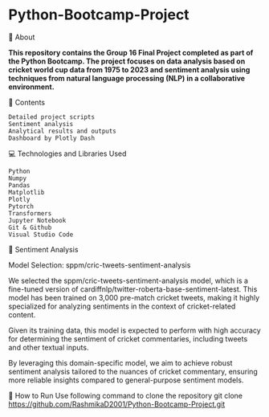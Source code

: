 # Python-Bootcamp-Project

   📖 About

**This repository contains the Group 16 Final Project completed as part of the Python Bootcamp. The project focuses on data analysis based on cricket world cup data from 1975 to 2023 and sentiment analysis using techniques from natural language processing (NLP) in a collaborative environment.**

   📂 Contents

    Detailed project scripts
    Sentiment analysis
    Analytical results and outputs
    Dashboard by Plotly Dash

   💻 Technologies and Libraries Used

    Python
    Numpy
    Pandas
    Matplotlib
    Plotly
    Pytorch
    Transformers
    Jupyter Notebook
    Git & Github
    Visual Studio Code

   💬 Sentiment Analysis

Model Selection: sppm/cric-tweets-sentiment-analysis
    
We selected the sppm/cric-tweets-sentiment-analysis model, which is a fine-tuned version of cardiffnlp/twitter-roberta-base-sentiment-latest. This model has been trained on 3,000 pre-match cricket tweets, making it highly specialized for analyzing sentiments in the context of cricket-related content.
    
Given its training data, this model is expected to perform with high accuracy for determining the sentiment of cricket commentaries, including tweets and other textual  inputs.
    
By leveraging this domain-specific model, we aim to achieve robust sentiment analysis tailored to the nuances of cricket commentary, ensuring more reliable insights    compared to general-purpose sentiment models.

   🚀 How to Run
Use following command to clone the repository
    git clone https://github.com/RashmikaD2001/Python-Bootcamp-Project.git    
